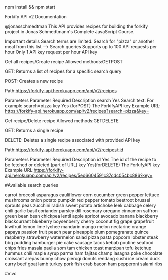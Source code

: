 npm install && npm start 


Forkify API v2 Documentation

@jonasschmedtman
This API provides recipes for building the forkify project in Jonas Schmedtmann's Complete JavaScript Course.

Important details
Search terms are limited. Search for "pizza" or another meal from this list ⟶ Search queries
Supports up to 100 API requests per hour
Only 1 API key request per hour
API key


Get all recipes/Create recipe
Allowed methods:GETPOST

GET: Returns a list of recipes for a specific search query

POST: Creates a new recipe

Path:https://forkify-api.herokuapp.com/api/v2/recipes

Parameters
Parameter	Required	Description
search	Yes	Search text. For example search=pizza
key	Yes (forPOST)	The ForkifyAPI key
Example URL: https://forkify-api.herokuapp.com/api/v2/recipes?search=pizza&key=<insert your key>

Get recipe/Delete recipe
Allowed methods:GETDELETE

GET: Returns a single recipe

DELETE: Deletes a single recipe associated with provided API key

Path:https://forkify-api.herokuapp.com/api/v2/recipes/:id

Parameters
Parameter	Required	Description
id	Yes	The id of the recipe to be fetched or deleted (part of URL)
key	Yes(forDELETE)	The ForkifyAPI key
Example URL:https://forkify-api.herokuapp.com/api/v2/recipes/5ed6604591c37cdc054bc886?key=<insert your key>

#Available search queries

carrot
broccoli
asparagus
cauliflower
corn
cucumber
green pepper
lettuce
mushrooms
onion
potato
pumpkin
red pepper
tomato
beetroot
brussel sprouts
peas
zucchini
radish
sweet potato
artichoke
leek
cabbage
celery
chili
garlic
basil
coriander
parsley
dill
rosemary
oregano
cinnamon
saffron
green bean
bean
chickpea
lentil
apple
apricot
avocado
banana
blackberry
blackcurrant
blueberry
boysenberry
cherry
coconut
fig
grape
grapefruit
kiwifruit
lemon
lime
lychee
mandarin
mango
melon
nectarine
orange
papaya
passion fruit
peach
pear
pineapple
plum
pomegranate
quince
raspberry
strawberry
watermelon
salad
pizza
pasta
popcorn
lobster
steak
bbq
pudding
hamburger
pie
cake
sausage
tacos
kebab
poutine
seafood
chips
fries
masala
paella
som tam
chicken
toast
marzipan
tofu
ketchup
hummus
chili
maple syrup
parma ham
fajitas
champ
lasagna
poke
chocolate
croissant
arepas
bunny chow
pierogi
donuts
rendang
sushi
ice cream
duck
curry
beef
goat
lamb
turkey
pork
fish
crab
bacon
ham
pepperoni
salami
ribs

#mvc 